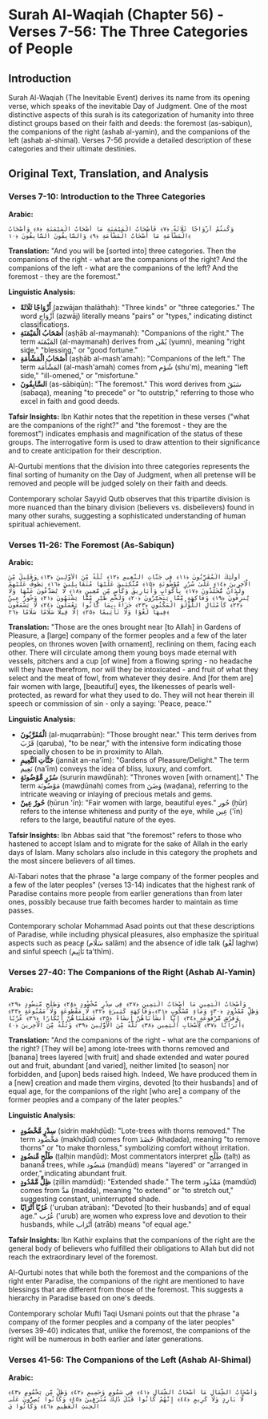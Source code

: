 # Surah Al-Waqiah (Chapter 56) - Verses 7-56: The Three Categories of People

## Introduction

Surah Al-Waqiah (The Inevitable Event) derives its name from its opening verse, which speaks of the inevitable Day of Judgment. One of the most distinctive aspects of this surah is its categorization of humanity into three distinct groups based on their faith and deeds: the foremost (as-sabiqun), the companions of the right (ashab al-yamin), and the companions of the left (ashab al-shimal). Verses 7-56 provide a detailed description of these categories and their ultimate destinies.

## Original Text, Translation, and Analysis

### Verses 7-10: Introduction to the Three Categories

**Arabic:**
```
وَكُنتُمْ أَزْوَاجًا ثَلَاثَةً ﴿٧﴾ فَأَصْحَابُ الْمَيْمَنَةِ مَا أَصْحَابُ الْمَيْمَنَةِ ﴿٨﴾ وَأَصْحَابُ الْمَشْأَمَةِ مَا أَصْحَابُ الْمَشْأَمَةِ ﴿٩﴾ وَالسَّابِقُونَ السَّابِقُونَ ﴿١٠﴾
```

**Translation:**
"And you will be [sorted into] three categories. Then the companions of the right - what are the companions of the right? And the companions of the left - what are the companions of the left? And the foremost - they are the foremost."

**Linguistic Analysis:**
- **أَزْوَاجًا ثَلَاثَةً** (azwājan thalāthah): "Three kinds" or "three categories." The word أَزْوَاج (azwāj) literally means "pairs" or "types," indicating distinct classifications.
- **أَصْحَابُ الْمَيْمَنَةِ** (aṣḥāb al-maymanah): "Companions of the right." The term المَيْمَنَة (al-maymanah) derives from يُمْن (yumn), meaning "right side," "blessing," or "good fortune."
- **أَصْحَابُ الْمَشْأَمَةِ** (aṣḥāb al-mash'amah): "Companions of the left." The term المَشْأَمَة (al-mash'amah) comes from شُؤم (shu'm), meaning "left side," "ill-omened," or "misfortune."
- **السَّابِقُونَ** (as-sābiqūn): "The foremost." This word derives from سَبَقَ (sabaqa), meaning "to precede" or "to outstrip," referring to those who excel in faith and good deeds.

**Tafsir Insights:**
Ibn Kathir notes that the repetition in these verses ("what are the companions of the right?" and "the foremost - they are the foremost") indicates emphasis and magnification of the status of these groups. The interrogative form is used to draw attention to their significance and to create anticipation for their description.

Al-Qurtubi mentions that the division into three categories represents the final sorting of humanity on the Day of Judgment, when all pretense will be removed and people will be judged solely on their faith and deeds.

Contemporary scholar Sayyid Qutb observes that this tripartite division is more nuanced than the binary division (believers vs. disbelievers) found in many other surahs, suggesting a sophisticated understanding of human spiritual achievement.

### Verses 11-26: The Foremost (As-Sabiqun)

**Arabic:**
```
أُولَٰئِكَ الْمُقَرَّبُونَ ﴿١١﴾ فِي جَنَّاتِ النَّعِيمِ ﴿١٢﴾ ثُلَّةٌ مِّنَ الْأَوَّلِينَ ﴿١٣﴾ وَقَلِيلٌ مِّنَ الْآخِرِينَ ﴿١٤﴾ عَلَىٰ سُرُرٍ مَّوْضُونَةٍ ﴿١٥﴾ مُّتَّكِئِينَ عَلَيْهَا مُتَقَابِلِينَ ﴿١٦﴾ يَطُوفُ عَلَيْهِمْ وِلْدَانٌ مُّخَلَّدُونَ ﴿١٧﴾ بِأَكْوَابٍ وَأَبَارِيقَ وَكَأْسٍ مِّن مَّعِينٍ ﴿١٨﴾ لَّا يُصَدَّعُونَ عَنْهَا وَلَا يُنزِفُونَ ﴿١٩﴾ وَفَاكِهَةٍ مِّمَّا يَتَخَيَّرُونَ ﴿٢٠﴾ وَلَحْمِ طَيْرٍ مِّمَّا يَشْتَهُونَ ﴿٢١﴾ وَحُورٌ عِينٌ ﴿٢٢﴾ كَأَمْثَالِ اللُّؤْلُؤِ الْمَكْنُونِ ﴿٢٣﴾ جَزَاءً بِمَا كَانُوا يَعْمَلُونَ ﴿٢٤﴾ لَا يَسْمَعُونَ فِيهَا لَغْوًا وَلَا تَأْثِيمًا ﴿٢٥﴾ إِلَّا قِيلًا سَلَامًا سَلَامًا ﴿٢٦﴾
```

**Translation:**
"Those are the ones brought near [to Allah] in Gardens of Pleasure, a [large] company of the former peoples and a few of the later peoples, on thrones woven [with ornament], reclining on them, facing each other. There will circulate among them young boys made eternal with vessels, pitchers and a cup [of wine] from a flowing spring - no headache will they have therefrom, nor will they be intoxicated - and fruit of what they select and the meat of fowl, from whatever they desire. And [for them are] fair women with large, [beautiful] eyes, the likenesses of pearls well-protected, as reward for what they used to do. They will not hear therein ill speech or commission of sin - only a saying: 'Peace, peace.'"

**Linguistic Analysis:**
- **الْمُقَرَّبُونَ** (al-muqarrabūn): "Those brought near." This term derives from قَرُبَ (qaruba), "to be near," with the intensive form indicating those specially chosen to be in proximity to Allah.
- **جَنَّاتِ النَّعِيمِ** (jannāt an-na'īm): "Gardens of Pleasure/Delight." The term نَعِيم (na'īm) conveys the idea of bliss, luxury, and comfort.
- **سُرُرٍ مَّوْضُونَةٍ** (sururin mawḍūnah): "Thrones woven [with ornament]." The term مَوْضُونَة (mawḍūnah) comes from وَضَنَ (waḍana), referring to the intricate weaving or inlaying of precious metals and gems.
- **حُورٌ عِينٌ** (ḥūrun 'īn): "Fair women with large, beautiful eyes." حُور (ḥūr) refers to the intense whiteness and purity of the eye, while عِين ('īn) refers to the large, beautiful nature of the eyes.

**Tafsir Insights:**
Ibn Abbas said that "the foremost" refers to those who hastened to accept Islam and to migrate for the sake of Allah in the early days of Islam. Many scholars also include in this category the prophets and the most sincere believers of all times.

Al-Tabari notes that the phrase "a large company of the former peoples and a few of the later peoples" (verses 13-14) indicates that the highest rank of Paradise contains more people from earlier generations than from later ones, possibly because true faith becomes harder to maintain as time passes.

Contemporary scholar Mohammad Asad points out that these descriptions of Paradise, while including physical pleasures, also emphasize the spiritual aspects such as peace (سَلَام salām) and the absence of idle talk (لَغْو laghw) and sinful speech (تَأْثِيم ta'thīm).

### Verses 27-40: The Companions of the Right (Ashab Al-Yamin)

**Arabic:**
```
وَأَصْحَابُ الْيَمِينِ مَا أَصْحَابُ الْيَمِينِ ﴿٢٧﴾ فِي سِدْرٍ مَّخْضُودٍ ﴿٢٨﴾ وَطَلْحٍ مَّنضُودٍ ﴿٢٩﴾ وَظِلٍّ مَّمْدُودٍ ﴿٣٠﴾ وَمَاءٍ مَّسْكُوبٍ ﴿٣١﴾ وَفَاكِهَةٍ كَثِيرَةٍ ﴿٣٢﴾ لَّا مَقْطُوعَةٍ وَلَا مَمْنُوعَةٍ ﴿٣٣﴾ وَفُرُشٍ مَّرْفُوعَةٍ ﴿٣٤﴾ إِنَّا أَنشَأْنَاهُنَّ إِنشَاءً ﴿٣٥﴾ فَجَعَلْنَاهُنَّ أَبْكَارًا ﴿٣٦﴾ عُرُبًا أَتْرَابًا ﴿٣٧﴾ لِّأَصْحَابِ الْيَمِينِ ﴿٣٨﴾ ثُلَّةٌ مِّنَ الْأَوَّلِينَ ﴿٣٩﴾ وَثُلَّةٌ مِّنَ الْآخِرِينَ ﴿٤٠﴾
```

**Translation:**
"And the companions of the right - what are the companions of the right? [They will be] among lote-trees with thorns removed and [banana] trees layered [with fruit] and shade extended and water poured out and fruit, abundant [and varied], neither limited [to season] nor forbidden, and [upon] beds raised high. Indeed, We have produced them in a [new] creation and made them virgins, devoted [to their husbands] and of equal age, for the companions of the right [who are] a company of the former peoples and a company of the later peoples."

**Linguistic Analysis:**
- **سِدْرٍ مَّخْضُودٍ** (sidrin makhḍūd): "Lote-trees with thorns removed." The term مَخْضُود (makhḍūd) comes from خَضَدَ (khaḍada), meaning "to remove thorns" or "to make thornless," symbolizing comfort without irritation.
- **طَلْحٍ مَّنضُودٍ** (ṭalḥin manḍūd): Most commentators interpret طَلْح (ṭalḥ) as banana trees, while مَنضُود (manḍūd) means "layered" or "arranged in order," indicating abundant fruit.
- **ظِلٍّ مَّمْدُودٍ** (ẓillin mamdūd): "Extended shade." The term مَمْدُود (mamdūd) comes from مَدَّ (madda), meaning "to extend" or "to stretch out," suggesting constant, uninterrupted shade.
- **عُرُبًا أَتْرَابًا** ('uruban atrāban): "Devoted [to their husbands] and of equal age." عُرُب ('urub) are women who express love and devotion to their husbands, while أَتْرَاب (atrāb) means "of equal age."

**Tafsir Insights:**
Ibn Kathir explains that the companions of the right are the general body of believers who fulfilled their obligations to Allah but did not reach the extraordinary level of the foremost.

Al-Qurtubi notes that while both the foremost and the companions of the right enter Paradise, the companions of the right are mentioned to have blessings that are different from those of the foremost. This suggests a hierarchy in Paradise based on one's deeds.

Contemporary scholar Mufti Taqi Usmani points out that the phrase "a company of the former peoples and a company of the later peoples" (verses 39-40) indicates that, unlike the foremost, the companions of the right will be numerous in both earlier and later generations.

### Verses 41-56: The Companions of the Left (Ashab Al-Shimal)

**Arabic:**
```
وَأَصْحَابُ الشِّمَالِ مَا أَصْحَابُ الشِّمَالِ ﴿٤١﴾ فِي سَمُومٍ وَحَمِيمٍ ﴿٤٢﴾ وَظِلٍّ مِّن يَحْمُومٍ ﴿٤٣﴾ لَّا بَارِدٍ وَلَا كَرِيمٍ ﴿٤٤﴾ إِنَّهُمْ كَانُوا قَبْلَ ذَٰلِكَ مُتْرَفِينَ ﴿٤٥﴾ وَكَانُوا يُصِرُّونَ عَلَى الْحِنثِ الْعَظِيمِ ﴿٤٦﴾ وَكَانُوا يَ


